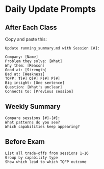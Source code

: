 # Daily Update Prompts

## After Each Class
Copy and paste this:

```
Update running_summary.md with Session [#]:

Company: [Name]
Problem they solve: [What]
Why them: [Reason]
Good at: [Strength] 
Bad at: [Weakness]
TQFP: T[#] Q[#] F[#] P[#]
Big insight: [One sentence]
Question: [What's unclear]
Connects to: [Previous session]
```

## Weekly Summary
```
Compare sessions [#]-[#]:
What patterns do you see?
Which capabilities keep appearing?
```

## Before Exam
```
List all trade-offs from sessions 1-16
Group by capability type
Show which lead to which TQFP outcome
```